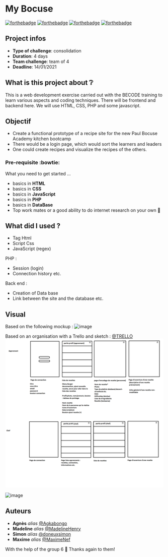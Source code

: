 # My Bocuse 

[![forthebadge](http://forthebadge.com/images/badges/built-with-love.svg)](http://forthebadge.com) [![forthebadge](https://forthebadge.com/images/badges/validated-html5.svg)](http://forthebadge.com) [![forthebadge](https://forthebadge.com/images/badges/made-with-javascript.svg)](http://forthebadge.com) [![forthebadge](https://forthebadge.com/images/badges/uses-css.svg)](http://forthebadge.com)

## Project infos 

- **Type of challenge**: consolidation
- **Duration**: 4 days
- **Team challenge**: team of 4
- **Deadline**: 14/01/2021 

## What is this project about :grey_question:

This is a web development exercise carried out with the BECODE training to learn various aspects and coding techniques. There will be frontend and backend here. We will use HTML, CSS, PHP and some javascript.

## Objectif

- Create a functional prototype of a recipe site for the new Paul Bocuse Academy kitchen bootcamp
- There would be a login page, which would sort the learners and leaders 
- One could create recipes and visualize the recipes of the others.

### Pre-requisite :bowtie:

What you need to get started ...

- basics in **HTML**
- basics in **CSS**
- basics in **JavaScript**
- basics in **PHP**
- basics in **DataBase**
- Top work mates or a good ability to do internet research on your own :muscle: 

## What did I used ?

- Tag Html
- Script Css
- JavaScript (regex)

PHP :
- Session (login)
- Connection history 
etc.

Back end : 
- Creation of Data base
- Link between the site and the database
etc.

## Visual
Based on the following mockup : 
![image](https://www.figma.com/file/vQ0vz7hFjZN6s4eKYiXDv9/Mybeaucuz?node-id=0%3A1)

Based on an organisation with a Trello and sketch : 
[@TRELLO](https://trello.com/b/OD0n2NCn/mybocuse)
![image](https://github.com/MaximeNef/my.bocuse/blob/main/assets/imgs/maquette_croqui-base.png)

![image](https://github.com/MaximeNef/my.bocuse/blob/main/assets/imgs/.png)
 

## Auteurs
* **Agnès** _alias_ [@Agkabongo](https://github.com/agkabongo)
* **Madeline** _alias_ [@MadelineHenry](https://github.com/MadelineHenry)
* **Simon** _alias_ [@doneuxsimon](https://github.com/doneuxsimon)
* **Maxime** _alias_ [@MaximeNef](https://github.com/MaximeNef)

With the help of the group 6 :gift_heart:
Thanks again to them!

